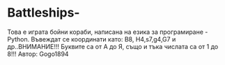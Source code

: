 # Battleships-
Това е играта бойни кораби, написана на езика за програмиране - Python. Въвеждат се координати като: B8, H4,s7,g4,G7 и др..ВНИМАНИЕ!!! Буквите са от А до Я, също и тъка числата са от 1 до 8!!!
Автор: Gogo1894
